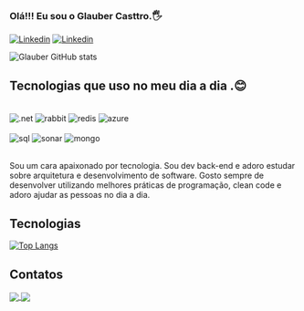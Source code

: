### Olá!!! Eu sou o Glauber Casttro.🖐️

[![Linkedin][linkedin]](https://www.linkedin.com/in/glauber-castro-23661161/)
[![Linkedin][instagram]](https://www.instagram.com/glaubercasttro/)

[instagram]: https://img.shields.io/badge/Instagram-E4405F?style=for-the-badge&logo=instagram&logoColor=white

[linkedin]: https://img.shields.io/badge/LinkedIn-0077B5?style=for-the-badge&logo=linkedin&logoColor=white

![Glauber GitHub stats](https://github-readme-stats.vercel.app/api?username=glaubercasttro&show_icons=true&theme=dark)


## Tecnologias que uso no meu dia a dia .😊

<div style="display: inline_block"><br/>
    <img align="center" alt=".net" src="https://img.shields.io/badge/.NET-5C2D91?style=for-the-badge&logo=.net&logoColor=white"/>
    <img align="center" alt="rabbit" src="https://img.shields.io/badge/rabbitmq-%23FF6600.svg?&style=for-the-badge&logo=rabbitmq&logoColor=white"/>
    <img align="center" alt="redis" src="https://img.shields.io/badge/redis-%23DD0031.svg?&style=for-the-badge&logo=redis&logoColor=white"/>
        <img align="center" alt="azure" src="https://img.shields.io/badge/Microsoft_Azure-0089D6?style=for-the-badge&logo=microsoft-azure&logoColor=white"/>
  </div>
  
 <div style="display: inline_block"><br>
    <img align="center" alt="sql" src="https://img.shields.io/badge/Microsoft_SQL_Server-CC2927?style=for-the-badge&logo=microsoft-sql-server&logoColor=white"/>
    <img align="center" alt="sonar" src="https://img.shields.io/badge/Sonar%20cloud-F3702A?style=for-the-badge&logo=sonarcloud&logoColor=white"/>
        <img align="center" alt="mongo" src="https://img.shields.io/badge/MongoDB-4EA94B?style=for-the-badge&logo=mongodb&logoColor=white"/>    
  </div>
  
  <br/>
<p>Sou um cara apaixonado por tecnologia. Sou dev back-end e adoro estudar sobre arquitetura e desenvolvimento de software. Gosto sempre de desenvolver utilizando melhores práticas de programação, clean code e adoro ajudar as pessoas no dia a dia.</p>

## Tecnologias
[![Top Langs](https://github-readme-stats.vercel.app/api/top-langs/?username=glaubercasttro&langs_count=8)](https://github.com/glaubercasttro/)

## Contatos
<div style="display: inline_block">
    <a href="mailto:glaubercasttro@gmail.com?">
    <img align="center" src="https://img.shields.io/badge/Gmail-D14836?style=for-the-badge&logo=gmail&logoColor=white"/> 
     <a href="https://wa.me/+5531973094111">
    <img align="center" src="https://img.shields.io/badge/WhatsApp-25D366?style=for-the-badge&logo=whatsapp&logoColor=white"/>
</div>
